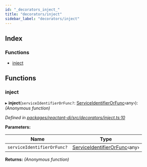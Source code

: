 ```yaml
---
id: "_decorators_inject_"
title: "decorators/inject"
sidebar_label: "decorators/inject"
---
```


## Index

### Functions

* [inject](_decorators_inject_.md#inject)

## Functions

###  inject

▸ **inject**(`serviceIdentifierOrFunc?`: [ServiceIdentifierOrFunc](_interfaces_.md#serviceidentifierorfunc)‹any›): *(Anonymous function)*

*Defined in [packages/reactant-di/src/decorators/inject.ts:10](https://github.com/unadlib/reactant/blob/8ae0877/packages/reactant-di/src/decorators/inject.ts#L10)*

**Parameters:**

Name | Type |
------ | ------ |
`serviceIdentifierOrFunc?` | [ServiceIdentifierOrFunc](_interfaces_.md#serviceidentifierorfunc)‹any› |

**Returns:** *(Anonymous function)*
